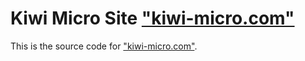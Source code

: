 # Kiwi Micro Site <a href="https://kiwi-micro.com">"kiwi-micro.com"</a>

This is the source code for <a href="https://kiwi-micro.com">"kiwi-micro.com"</a>.
